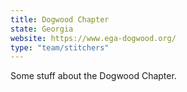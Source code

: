 ```yaml
---
title: Dogwood Chapter
state: Georgia
website: https://www.ega-dogwood.org/
type: "team/stitchers"
---
```


Some stuff about the Dogwood Chapter.
